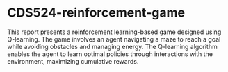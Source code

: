 # CDS524-reinforcement-game
This report presents a reinforcement learning-based game designed using Q-learning. The game involves an agent navigating a maze to reach a goal while avoiding obstacles and managing energy. The Q-learning algorithm enables the agent to learn optimal policies through interactions with the environment, maximizing cumulative rewards.
